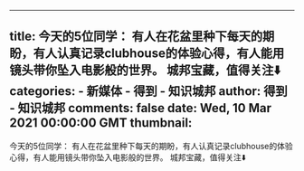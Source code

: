 
---
title: 今天的5位同学：
有人在花盆里种下每天的期盼，有人认真记录clubhouse的体验心得，有人能用镜头带你坠入电影般的世界。
城邦宝藏，值得关注⬇️
categories: 
    - 新媒体
    - 得到 - 知识城邦
author: 得到 - 知识城邦
comments: false
date: Wed, 10 Mar 2021 00:00:00 GMT
thumbnail: 
---

<div>   
<p>今天的5位同学：
有人在花盆里种下每天的期盼，有人认真记录clubhouse的体验心得，有人能用镜头带你坠入电影般的世界。
城邦宝藏，值得关注⬇️</p><br><br>  
</div>
            